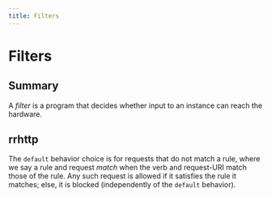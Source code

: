 ```yaml
---
title: Filters
---
```


# Filters

## Summary

A *filter* is a program that decides whether input to an instance can reach the hardware.

## rrhttp

The `default` behavior choice is for requests that do not match a rule,
where we say a rule and request *match* when the verb and request-URI match those
of the rule. Any such request is allowed if it satisfies the rule it matches;
else, it is blocked (independently of the `default` behavior).
